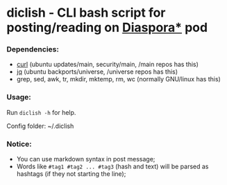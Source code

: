 # diclish - CLI bash script for posting/reading on [Diaspora*](http://diasporafoundation.org) pod

### Dependencies:

* [curl](https://curl.haxx.se/) (ubuntu updates/main, security/main, /main repos has this)
* [jq](https://stedolan.github.io/jq/) (ubuntu backports/universe, /universe repos has this)
* grep, sed, awk, tr, mkdir, mktemp, rm, wc (normally GNU/linux has this)
### Usage:

Run `diclish -h` for help.

Config folder: ~/.diclish

### Notice:

* You can use markdown syntax in post message;
* Words like `#tag1 #tag2 ... #tag3` (hash and text) will be parsed as hashtags (if they not starting the line);